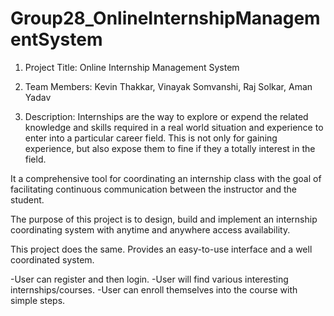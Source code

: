 # Group28_OnlineInternshipManagementSystem

1. Project Title: Online Internship Management System

2. Team Members: Kevin Thakkar, Vinayak Somvanshi, Raj Solkar, Aman Yadav

3. Description: Internships are the way to explore or expend the related knowledge and 
skills required in a real world situation and experience to enter into a particular
career field. This is not only for gaining experience, but also expose them to
fine if they a totally interest in the field.

It a comprehensive tool for coordinating an internship class with the goal of
facilitating continuous communication between the instructor and the student.

The purpose of this project is to design, build and implement an internship
coordinating system with anytime and anywhere access availability. 

This project does the same. Provides an easy-to-use interface and a well coordinated system.

-User can register and then login.
-User will find various interesting internships/courses. 
-User can enroll themselves into the course with simple steps.
